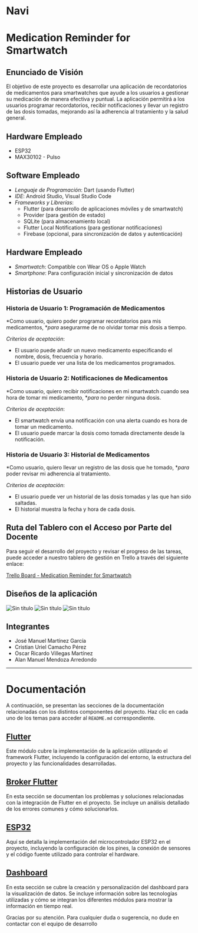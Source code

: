 # Navi
# Medication Reminder for Smartwatch

## Enunciado de Visión
El objetivo de este proyecto es desarrollar una aplicación de recordatorios de medicamentos para smartwatches que ayude a los usuarios a gestionar su medicación de manera efectiva y puntual. La aplicación permitirá a los usuarios programar recordatorios, recibir notificaciones y llevar un registro de las dosis tomadas, mejorando así la adherencia al tratamiento y la salud general.

## Hardware Empleado
- ESP32
- MAX30102 - Pulso

## Software Empleado
- *Lenguaje de Programación*: Dart (usando Flutter)
- *IDE*: Android Studio, Visual Studio Code
- *Frameworks y Librerías*:
  - Flutter (para desarrollo de aplicaciones móviles y de smartwatch)
  - Provider (para gestión de estado)
  - SQLite (para almacenamiento local)
  - Flutter Local Notifications (para gestionar notificaciones)
  - Firebase (opcional, para sincronización de datos y autenticación)

## Hardware Empleado
- *Smartwatch*: Compatible con Wear OS o Apple Watch
- *Smartphone*: Para configuración inicial y sincronización de datos

## Historias de Usuario

### Historia de Usuario 1: Programación de Medicamentos
*Como usuario, quiero poder programar recordatorios para mis medicamentos, **para* asegurarme de no olvidar tomar mis dosis a tiempo.

*Criterios de aceptación*:
- El usuario puede añadir un nuevo medicamento especificando el nombre, dosis, frecuencia y horario.
- El usuario puede ver una lista de los medicamentos programados.

### Historia de Usuario 2: Notificaciones de Medicamentos
*Como usuario, quiero recibir notificaciones en mi smartwatch cuando sea hora de tomar mi medicamento, **para* no perder ninguna dosis.

*Criterios de aceptación*:
- El smartwatch envía una notificación con una alerta cuando es hora de tomar un medicamento.
- El usuario puede marcar la dosis como tomada directamente desde la notificación.

### Historia de Usuario 3: Historial de Medicamentos
*Como usuario, quiero llevar un registro de las dosis que he tomado, **para* poder revisar mi adherencia al tratamiento.

*Criterios de aceptación*:
- El usuario puede ver un historial de las dosis tomadas y las que han sido saltadas.
- El historial muestra la fecha y hora de cada dosis.

## Ruta del Tablero con el Acceso por Parte del Docente
Para seguir el desarrollo del proyecto y revisar el progreso de las tareas, puede acceder a nuestro tablero de gestión en Trello a través del siguiente enlace:

[Trello Board - Medication Reminder for Smartwatch](https://trello.com/invite/b/GvGM95fy/ATTI72d3b2f522cfb91c8284b2b3933c2f97AC43CC52/navi)

## Diseños de la aplicación
![Sin título](https://github.com/josemanuelmtz/Navi/assets/105257367/416e85e1-6ac4-4cad-91ef-a7d8a0a8d26e)
![Sin título](https://github.com/josemanuelmtz/Navi/assets/105257367/912fb12e-2a21-4720-be58-702a16fc0a6c)
![Sin título](https://github.com/josemanuelmtz/Navi/assets/105257367/95fb9580-9b05-4c46-819a-7a2c07e8a834)

## Integrantes
- José Manuel Martínez García
- Cristian Uriel Camacho Pérez
- Oscar Ricardo Villegas Martínez
- Alan Manuel Mendoza Arredondo
---

# Documentación

A continuación, se presentan las secciones de la documentación relacionadas con los distintos componentes del proyecto. Haz clic en cada uno de los temas para acceder al `README.md` correspondiente.

## [Flutter](https://github.com/josemanuelmtz/Navi/blob/main/navi/doc-appFlutter/Documentacion-Flutter.md)

Este módulo cubre la implementación de la aplicación utilizando el framework Flutter, incluyendo la configuración del entorno, la estructura del proyecto y las funcionalidades desarrolladas.

## [Broker Flutter](https://github.com/josemanuelmtz/Navi/blob/main/navi/doc-brokerFlutter/Documentacion-Broker.md)

En esta sección se documentan los problemas y soluciones relacionadas con la integración de Flutter en el proyecto. Se incluye un análisis detallado de los errores comunes y cómo solucionarlos.

## [ESP32](https://github.com/josemanuelmtz/Navi/blob/main/navi/doc-esp32/Documentacion-ESP32.md)

Aquí se detalla la implementación del microcontrolador ESP32 en el proyecto, incluyendo la configuración de los pines, la conexión de sensores y el código fuente utilizado para controlar el hardware.

## [Dashboard](https://github.com/josemanuelmtz/Navi/blob/main/navi/doc-dashboard/Documentacion-Dashboard.md)

En esta sección se cubre la creación y personalización del dashboard para la visualización de datos. Se incluye información sobre las tecnologías utilizadas y cómo se integran los diferentes módulos para mostrar la información en tiempo real.


Gracias por su atención. Para cualquier duda o sugerencia, no dude en contactar con el equipo de desarrollo
